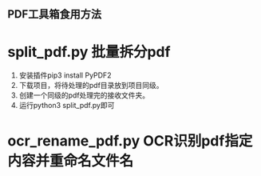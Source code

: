 ## PDF工具箱食用方法
# split_pdf.py 批量拆分pdf
1. 安装插件pip3 install PyPDF2 
2. 下载项目，将待处理的pdf目录放到项目同级。
3. 创建一个同级的pdf处理完的接收文件夹。
4. 运行python3 split_pdf.py即可

# ocr_rename_pdf.py OCR识别pdf指定内容并重命名文件名

